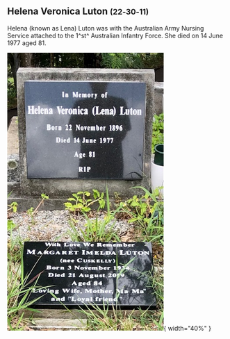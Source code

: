 ## Helena Veronica Luton <small>(22‑30‑11)</small>

Helena (known as Lena) Luton was with the Australian Army Nursing Service attached to the 1^st^ Australian Infantry Force. She died on 14 June 1977 aged 81.

![Helena Veronica Luton's headstone](../assets/helen-veronica-luton-headstone.jpg){ width="40%" }  

